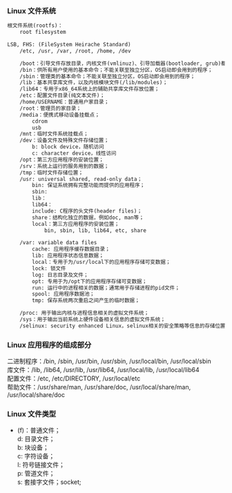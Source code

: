 
### Linux 文件系统
```html
根文件系统(rootfs)：
    root filesystem

LSB, FHS: (FileSystem Heirache Standard)
    /etc, /usr, /var, /root, /home, /dev

    /boot：引导文件存放目录，内核文件(vmlinuz)、引导加载器(bootloader, grub)都存放于此目录；
    /bin：供所有用户使用的基本命令；不能关联至独立分区，OS启动即会用到的程序；
    /sbin：管理类的基本命令；不能关联至独立分区，OS启动即会用到的程序；
    /lib：基本共享库文件，以及内核模块文件(/lib/modules)；
    /lib64：专用于x86_64系统上的辅助共享库文件存放位置；
    /etc：配置文件目录(纯文本文件)；
    /home/USERNAME：普通用户家目录；
    /root：管理员的家目录；
    /media：便携式移动设备挂载点；
        cdrom
        usb
    /mnt：临时文件系统挂载点；
    /dev：设备文件及特殊文件存储位置；
        b: block device，随机访问
        c: character device，线性访问
    /opt：第三方应用程序的安装位置；
    /srv：系统上运行的服务用到的数据；
    /tmp：临时文件存储位置；
    /usr: universal shared, read-only data；
        bin: 保证系统拥有完整功能而提供的应用程序；
        sbin:
        lib：
        lib64：
        include: C程序的头文件(header files)；
        share：结构化独立的数据，例如doc, man等；
        local：第三方应用程序的安装位置；
            bin, sbin, lib, lib64, etc, share

    /var: variable data files
        cache: 应用程序缓存数据目录；
        lib: 应用程序状态信息数据；
        local：专用于为/usr/local下的应用程序存储可变数据；
        lock: 锁文件
        log: 日志目录及文件；
        opt: 专用于为/opt下的应用程序存储可变数据；
        run: 运行中的进程相关的数据；通常用于存储进程的pid文件；
        spool: 应用程序数据池；
        tmp: 保存系统两次重启之间产生的临时数据；

    /proc: 用于输出内核与进程信息相关的虚拟文件系统；
    /sys：用于输出当前系统上硬件设备相关信息的虚拟文件系统；
    /selinux: security enhanced Linux，selinux相关的安全策略等信息的存储位置；
```

### Linux 应用程序的组成部分
二进制程序：/bin, /sbin, /usr/bin, /usr/sbin, /usr/local/bin, /usr/local/sbin  
库文件：/lib, /lib64, /usr/lib, /usr/lib64, /usr/local/lib, /usr/local/lib64  
配置文件：/etc, /etc/DIRECTORY, /usr/local/etc  
帮助文件：/usr/share/man, /usr/share/doc, /usr/local/share/man, /usr/local/share/doc  

### Linux 文件类型
- (f)：普通文件；  
d: 目录文件；  
b: 块设备；  
c: 字符设备；  
l: 符号链接文件；  
p: 管道文件；  
s: 套接字文件；socket;   
